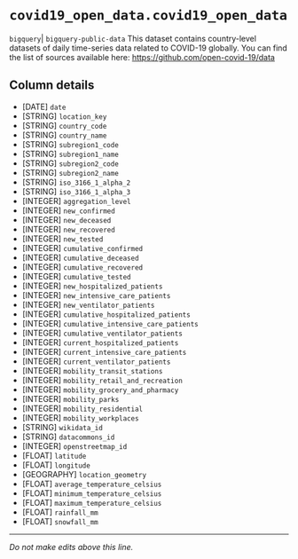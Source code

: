 # `covid19_open_data.covid19_open_data`
`bigquery`| `bigquery-public-data`
This dataset contains country-level datasets of daily time-series data related to COVID-19 globally. You can find the list of sources available here: https://github.com/open-covid-19/data

## Column details
* [DATE]      `date`
* [STRING]    `location_key`
* [STRING]    `country_code`
* [STRING]    `country_name`
* [STRING]    `subregion1_code`
* [STRING]    `subregion1_name`
* [STRING]    `subregion2_code`
* [STRING]    `subregion2_name`
* [STRING]    `iso_3166_1_alpha_2`
* [STRING]    `iso_3166_1_alpha_3`
* [INTEGER]   `aggregation_level`
* [INTEGER]   `new_confirmed`
* [INTEGER]   `new_deceased`
* [INTEGER]   `new_recovered`
* [INTEGER]   `new_tested`
* [INTEGER]   `cumulative_confirmed`
* [INTEGER]   `cumulative_deceased`
* [INTEGER]   `cumulative_recovered`
* [INTEGER]   `cumulative_tested`
* [INTEGER]   `new_hospitalized_patients`
* [INTEGER]   `new_intensive_care_patients`
* [INTEGER]   `new_ventilator_patients`
* [INTEGER]   `cumulative_hospitalized_patients`
* [INTEGER]   `cumulative_intensive_care_patients`
* [INTEGER]   `cumulative_ventilator_patients`
* [INTEGER]   `current_hospitalized_patients`
* [INTEGER]   `current_intensive_care_patients`
* [INTEGER]   `current_ventilator_patients`
* [INTEGER]   `mobility_transit_stations`
* [INTEGER]   `mobility_retail_and_recreation`
* [INTEGER]   `mobility_grocery_and_pharmacy`
* [INTEGER]   `mobility_parks`
* [INTEGER]   `mobility_residential`
* [INTEGER]   `mobility_workplaces`
* [STRING]    `wikidata_id`
* [STRING]    `datacommons_id`
* [INTEGER]   `openstreetmap_id`
* [FLOAT]     `latitude`
* [FLOAT]     `longitude`
* [GEOGRAPHY] `location_geometry`
* [FLOAT]     `average_temperature_celsius`
* [FLOAT]     `minimum_temperature_celsius`
* [FLOAT]     `maximum_temperature_celsius`
* [FLOAT]     `rainfall_mm`
* [FLOAT]     `snowfall_mm`

-------------------------------------------------------------------------------
*Do not make edits above this line.*
